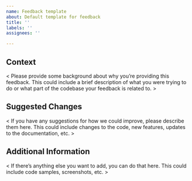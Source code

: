 ```yaml
---
name: Feedback template
about: Default template for feedback
title: ''
labels: ''
assignees: ''

---
```


## Context
< Please provide some background about why you’re providing this feedback. This could include a brief description of what you were trying to do or what part of the codebase your feedback is related to. >

## Suggested Changes
< If you have any suggestions for how we could improve, please describe them here. This could include changes to the code, new features, updates to the documentation, etc. >

## Additional Information
< If there’s anything else you want to add, you can do that here. This could include code samples, screenshots, etc. >
